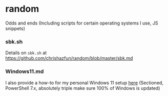 # random
Odds and ends (Including scripts for certain operating systems I use, JS snippets)

### sbk.sh
Details on `sbk.sh` at https://github.com/chrishazfun/random/blob/master/sbk.md

### Windows11.md
I also provide a how-to for my personal Windows 11 setup [here](https://github.com/chrishazfun/random/blob/master/windows11.md) (Sectioned, PowerShell 7.x, absolutely triple make sure 100% of Windows is updated)